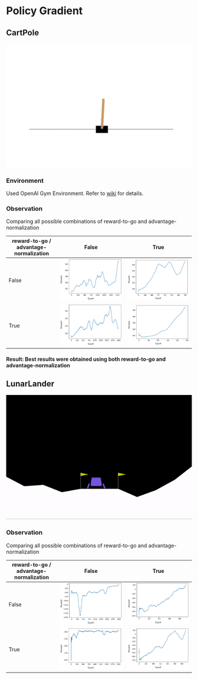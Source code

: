 # Policy Gradient

## CartPole
![cartpole](https://github.com/sagarjinde/Reinforcement-Learning-Project/blob/master/PG/figs/cartpole.gif)
<ing src="https://github.com/sagarjinde/Reinforcement-Learning-Project/blob/master/PG/figs/cartpole.gif" width="100">

### Environment
Used OpenAI Gym Environment. Refer to [wiki](https://github.com/openai/gym/wiki/CartPole-v0) for details.

### Observation
Comparing all possible combinations of reward-to-go and advantage-normalization

| reward-to-go / </br>advantage-normalization | False | True |
| --- | --- | --- |
| False | ![cp_FF](https://github.com/sagarjinde/Reinforcement-Learning-Project/blob/master/PG/figs/cp_FF.png) | ![cp_TF](https://github.com/sagarjinde/Reinforcement-Learning-Project/blob/master/PG/figs/cp_TF.png) |
| True | ![cp_FT](https://github.com/sagarjinde/Reinforcement-Learning-Project/blob/master/PG/figs/cp_FT.png) | ![cp_TT](https://github.com/sagarjinde/Reinforcement-Learning-Project/blob/master/PG/figs/cp_TT.png) |
#### Result: Best results were obtained using both reward-to-go and advantage-normalization 

## LunarLander
![lunarlander](https://github.com/sagarjinde/Reinforcement-Learning-Project/blob/master/PG/figs/lunarlander.gif)

### Observation
Comparing all possible combinations of reward-to-go and advantage-normalization

| reward-to-go / </br>advantage-normalization | False | True |
| --- | --- | --- |
| False | ![ll_FF](https://github.com/sagarjinde/Reinforcement-Learning-Project/blob/master/PG/figs/ll_FF.png) | ![ll_TF](https://github.com/sagarjinde/Reinforcement-Learning-Project/blob/master/PG/figs/ll_TF.png) |
| True | ![ll_FT](https://github.com/sagarjinde/Reinforcement-Learning-Project/blob/master/PG/figs/ll_FT.png) | ![ll_TT](https://github.com/sagarjinde/Reinforcement-Learning-Project/blob/master/PG/figs/ll_TT.png) |